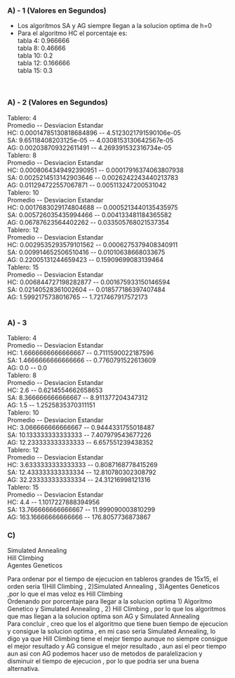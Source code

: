 <h3> A) - 1 (Valores en Segundos)</h3>

- Los algoritmos SA y AG siempre llegan a la solucion optima de h=0
- Para el algoritmo HC el porcentaje es:<br>
tabla 4: 0.966666<br>
tabla 8: 0.46666<br>
tabla 10: 0.2<br>
tabla 12: 0.166666<br>
tabla 15: 0.3<br>
<br>
<h3> A) - 2 (Valores en Segundos)</h3>

Tablero: 4<br>
Promedio               --   Desviacion Estandar<br>
HC: 0.00014785130818684896  --  4.5123021791590106e-05<br>
SA: 9.65118408203125e-05  --  4.0308153130642567e-05<br>
AG: 0.002038709322611491  --  4.269391532316734e-05<br>
Tablero: 8<br>
Promedio               --   Desviacion Estandar<br>
HC: 0.0008064349492390951  --  0.00017916374063807938<br>
SA: 0.0025214513142903646  --  0.0026242243440213783<br>
AG: 0.011294722557067871  --  0.005113247200531042<br>
Tablero: 10<br>
Promedio              --  Desviacion Estandar<br>
HC: 0.0017683029174804688  --  0.0005213440135435975<br>
SA: 0.005726035435994466  --  0.004133481184365582<br>
AG: 0.06787623564402262  --  0.033505768021537354<br>
Tablero: 12<br>
Promedio              --  Desviacion Estandar<br>
HC: 0.0029535293579101562  --  0.0006275379408340911<br>
SA: 0.009914652506510416  --  0.01010638668033675<br>
AG: 0.22005131244659423  --  0.15909699083139464<br>
Tablero: 15<br>
Promedio             --  Desviacion Estandar<br>
HC: 0.006844727198282877  --  0.001675933150146594<br>
SA: 0.02140528361002604  --  0.018577186397407484<br>
AG: 1.5992175738016765  --  1.7217467917572173<br>
<br>
<h3> A) - 3</h3>

Tablero: 4<br>
Promedio               --   Desviacion Estandar<br>
HC: 1.6666666666666667  --  0.7111590022187596<br>
SA: 1.4666666666666666  --  0.7760791522613609<br>
AG: 0.0  --  0.0<br>
Tablero: 8<br>
Promedio               --   Desviacion Estandar<br>
HC: 2.6  --  0.6214554662658653<br>
SA: 8.366666666666667  --  8.911377204347312<br>
AG: 1.5  --  1.2525835370311151<br>
Tablero: 10<br>
Promedio              --  Desviacion Estandar<br>
HC: 3.066666666666667  --  0.9444331755018487<br>
SA: 10.133333333333333  --  7.407979543677226<br>
AG: 12.233333333333333  --  6.657551239438352<br>
Tablero: 12<br>
Promedio              --  Desviacion Estandar<br>
HC: 3.6333333333333333  --  0.8087168778415269<br>
SA: 12.433333333333334  --  12.810780302308792<br>
AG: 32.233333333333334  --  24.31216998121316<br>
Tablero: 15<br>
Promedio             --  Desviacion Estandar<br>
HC: 4.4  --  1.1017227888394956<br>
SA: 13.766666666666667  --  11.999090003810299<br>
AG: 163.16666666666666  --  176.8057736873867<br>

<h3> C) </h3>

Simulated Annealing
<br>
Hill Climbing 
<br>
Agentes Geneticos

  Para ordenar por el tiempo de ejecucion en tableros grandes de 15x15, el orden seria 1)Hill Climbing , 2)Simulated Annealing , 3)Agentes Geneticos ,por lo
que el mas veloz es Hill Climbing
<br>
  Ordenando por porcentaje para llegar a la solucion optima 1) Algoritmo Genetico y Simulated Annealing , 2) Hill Climbing , por lo que 
los algoritmos que mas llegan a la solucion optima son AG y Simulated Annealing
<br>
Para concluir , creo que los el algoritmo que tiene buen tiempo de ejecucion y consigue la solucion optima , en mi caso seria Simulated Annealing, lo digo ya que
Hill Climbing tiene el mejor tiempo aunque no siempre consigue el mejor resultado y AG consigue el mejor resultado , aun asi el peor tiempo aun asi con AG podemos hacer uso de metodos de paralelizacion y disminuir el tiempo de ejecucion , por lo que podria ser una buena alternativa.

<br>
